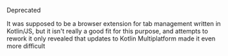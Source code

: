 Deprecated

It was supposed to be a browser extension for tab management written in Kotlin/JS, but it isn't really a good fit for this purpose, and attempts to rework it only revealed that updates to Kotlin Multiplatform made it even more difficult
